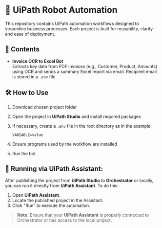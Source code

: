 # 🤖 UiPath Robot Automation

This repository contains UiPath automation workflows designed to streamline business processes. Each project is built for reusability, clarity and ease of deployment.

## 📂 Contents

- **Invoice OCR to Excel Bot**  
  Extracts key data from PDF invoices (e.g., Customer, Product, Amounts) using OCR and sends a summary Excel report via email. Recipient email is stored in a `.env` file.  

## 🛠 How to Use

1. Download chosen project folder  
2. Open the project in **UiPath Studio** and install required packages  
3. If necessary, create a `.env` file in the root directory as in the example:

   ```
   VARIABLE=value
   ```

4. Ensure programs used by the workflow are installed  
5. Run the bot

## 🚀 Running via UiPath Assistant:
After publishing the project from **UiPath Studio** to **Orchestrator** or locally, you can run it directly from **UiPath Assistant**. To do this:
1. Open **UiPath Assistant**.
2. Locate the published project in the Assistant.
3. Click "Run" to execute the automation.

> **Note:** Ensure that your **UiPath Assistant** is properly connected to Orchestrator or has access to the local project.

